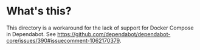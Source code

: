 # What's this?

This directory is a workaround for the lack of support for Docker Compose in Dependabot.
See <https://github.com/dependabot/dependabot-core/issues/390#issuecomment-1062170379>.
